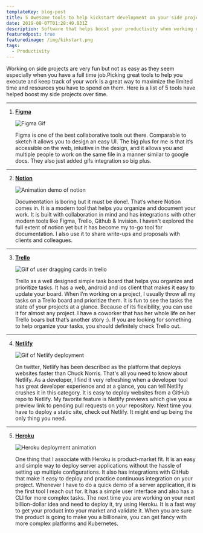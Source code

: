 ```yaml
---
templateKey: blog-post
title: 5 Awesome tools to help kickstart development on your side project.
date: 2019-08-07T01:28:49.831Z
description: Software that helps boost your productivity when working on side projects
featuredpost: true
featuredimage: /img/kikstart.png
tags:
  - Productivity
---
```

Working on side projects are very fun but not as easy as they seem especially when you have a full time job.Picking great tools to help you execute and keep track of your work is a great way to maximize the limited time and resources you have to spend on them. Here is a list of 5 tools have helped boost my side projects over time.

***

1. **[Figma](https://figma.com/)**

   ![Figma Gif](/img/figma.gif)

   Figma is one of the best collaborative tools out there. Comparable to sketch it allows you to design an easy UI. The big plus for me is that it’s accessible on the web, intuitive in the design, and it allows you and multiple people to work on the same file in a manner similar to google docs. They also just added gifs integration so big plus.

***

2. **[Notion](http://notion.so/)**

   ![Animation demo of notion](/img/notion.gif)

   Documentation is boring but it must be done!. That’s where Notion comes in. It is a modern tool that helps you organize and document your work. It is built with collaboration in mind and has integrations with other modern tools like Figma, Trello, Github & Invision. I haven't explored the full extent of notion yet but it has become my to-go tool for documentation. I also use it to share write-ups and proposals with clients and colleagues.

***

3. [](http://trello.com/)**[Trello](https://trello.com/)**

   ![Gif of user dragging cards in trello](/img/trello.gif)

   Trello as a well designed simple task board that helps you organize and prioritize tasks. It has a web, android and ios client that makes it easy to update your board. When I’m working on a project, I usually throw all my tasks on a Trello board and prioritize them. It is fun to see the tasks the state of your projects at a glance. Because of its flexibility, you can use it for almost any project. I have a coworker that has her whole life on her Trello boars but that’s another story :). If you are looking for something to help organize your tasks, you should definitely check Trello out.

***

4. **[Netlify](https://netlify.com/)**

   ![Gif of Netlify deployment](/img/netlify.gif)

   On twitter, Netlify has been described as the platform that deploys websites faster than Chuck Norris. That's all you need to know about Netlify. As a developer, I find it very refreshing when a developer tool has great developer experience and at a glance, you can tell Netlify crushes it in this category. It is easy to deploy websites from a GitHub repo to Netlify. My favorite feature is Netlify previews which give you a preview link to pending pull requests on your repository. Next time you have to deploy a static site, check out Netlify. It might end up being the only thing you need.

***

5. **[Heroku](https://heroku.com/)**

   ![Heroku deployment animation](/img/heroku.gif)

   One thing that I associate with Heroku is product-market fit. It is an easy and simple way to deploy server applications without the hassle of setting up multiple configurations. It also has integrations with GitHub that make it easy to deploy and practice continuous integration on your project. Whenever I have to do a quick demo of a server application, it is the first tool I reach out for. It has a simple user interface and also has a CLI for more complex tasks. The next time you are working on your next billion-dollar idea and need to deploy it, try using Heroku. It is a fast way to get your product into your market and validate it. When you are sure the product is going to make you a billionaire, you can get fancy with more complex platforms and Kubernetes.